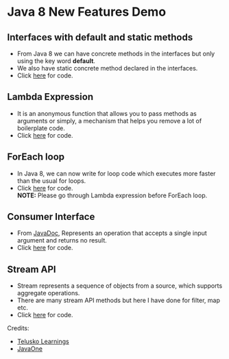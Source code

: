 # Java 8 New Features Demo

## Interfaces with default and static methods </br>
  - From Java 8 we can have concrete methods in the interfaces but only using the key word **default**. <br/>
  - We also have static concrete method declared in the interfaces. <br/>
  - Click [here](https://github.com/Amarnath510/Java_8_Features/tree/master/src/com/java8/interfacedemo) for code.

## Lambda Expression <br/>
  - It is an anonymous function that allows you to pass methods as arguments or simply, a mechanism that helps you remove a lot of boilerplate code.
  - Click [here](https://github.com/Amarnath510/Java_8_Features/tree/master/src/com/java8/lambdademo) for code.
  
## ForEach loop <br/>
  - In Java 8, we can now write for loop code which executes more faster than the usual for loops.
  - Click [here](https://github.com/Amarnath510/Java_8_Features/tree/master/src/com/java8/foreachdemo) for code. <br/>
**NOTE:** Please go through Lambda expression before ForEach loop.

## Consumer Interface <br/>
  - From [JavaDoc](https://docs.oracle.com/javase/8/docs/api/java/util/function/Consumer.html), Represents an operation that accepts a single input argument and returns no result.
  - Click [here](https://github.com/Amarnath510/Java_8_Features/tree/master/src/com/java8/consumerinterfacedemo) for code. <br/>
  
## Stream API
  - Stream represents a sequence of objects from a source, which supports aggregate operations.
  - There are many stream API methods but here I have done for filter, map etc.
  - Click [here](https://github.com/Amarnath510/Java_8_Features/tree/master/src/com/java8/streamapi) for code. <br/>
  
  
Credits: 
  - [Telusko Learnings](https://www.youtube.com/watch?v=4e_RsZWdiSc&index=2&list=PLsyeobzWxl7qbvNnJKjYbkTLn2w3eRy1Q)
  - [JavaOne](https://www.youtube.com/watch?v=rVfRDLIw_Zw)
